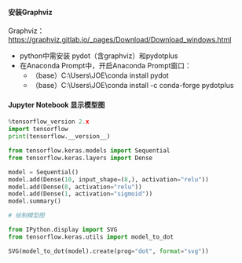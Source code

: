 #### 安装Graphviz

Graphviz：https://graphviz.gitlab.io/_pages/Download/Download_windows.html

* python中需安装 pydot（含graphviz）和pydotplus
* 在Anaconda Prompt中，开启Anaconda Prompt窗口：
  * （base）C:\Users\JOE\conda  install pydot
  * （base）C:\Users\JOE\conda  install -c conda-forge pydotplus
  

#### Jupyter Notebook 显示模型图

```python
%tensorflow_version 2.x
import tensorflow
print(tensorflow.__version__)

from tensorflow.keras.models import Sequential
from tensorflow.keras.layers import Dense

model = Sequential()
model.add(Dense(10, input_shape=(8,), activation="relu"))
model.add(Dense(8, activation="relu"))
model.add(Dense(1, activation="sigmoid"))
model.summary()  

# 绘制模型图

from IPython.display import SVG
from tensorflow.keras.utils import model_to_dot

SVG(model_to_dot(model).create(prog="dot", format="svg"))
```

